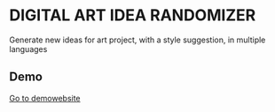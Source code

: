 # DIGITAL ART IDEA RANDOMIZER
Generate new ideas for art project, with a style suggestion, in multiple languages

## Demo
[Go to demowebsite](https://quinten.mares.be/devroom/digital-art-idea-randomizer/)

